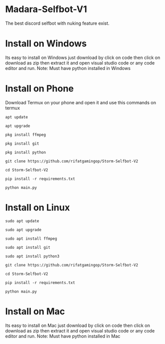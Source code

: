 # Madara-Selfbot-V1
The best discord selfbot with nuking feature exist.


# Install on Windows
Its easy to install on Windows just download by click on code then click on download as zip then extract it and open visual studio code or any code editor and run.
Note: Must have python installed in Windows

# Install on Phone
Download Termux on your phone and open it and use this commands on termux

``apt update``

``apt upgrade``

``pkg install ffmpeg``

``pkg install git``

``pkg install python``

``git clone https://github.com/rifatgamingop/Storm-Selfbot-V2``

``cd Storm-Selfbot-V2``

``pip install -r requirements.txt``

``python main.py``

# Install on Linux
``sudo apt update``

``sudo apt upgrade``

``sudo apt install ffmpeg``

``sudo apt install git``

``sudo apt install python3``

``git clone https://github.com/rifatgamingop/Storm-Selfbot-V2``

``cd Storm-Selfbot-V2``

``pip install -r requirements.txt``

``python main.py``

# Install on Mac
Its easy to install on Mac just download by click on code then click on download as zip then extract it and open visual studio code or any code editor and run.
Note: Must have python installed in Mac
